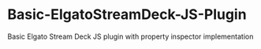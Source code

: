 # Basic-ElgatoStreamDeck-JS-Plugin
Basic Elgato Stream Deck JS plugin with property inspector implementation
